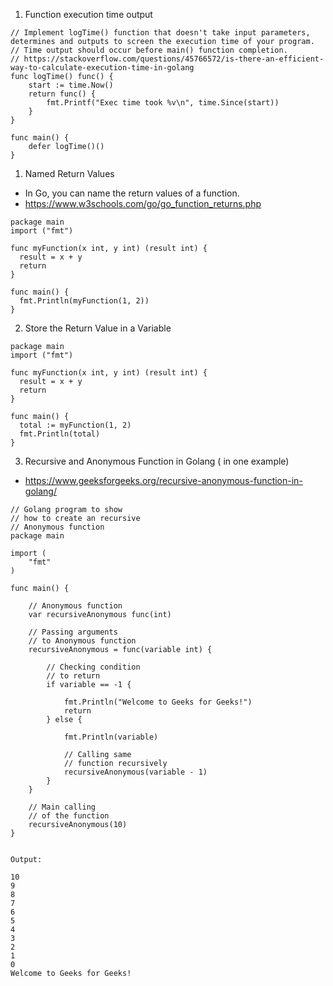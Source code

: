 1. Function execution time output
```
// Implement logTime() function that doesn't take input parameters, determines and outputs to screen the execution time of your program.
// Time output should occur before main() function completion.
// https://stackoverflow.com/questions/45766572/is-there-an-efficient-way-to-calculate-execution-time-in-golang
func logTime() func() {
	start := time.Now()
	return func() {
		fmt.Printf("Exec time took %v\n", time.Since(start))
	}
}

func main() {
	defer logTime()()
}
```


1. Named Return Values
* In Go, you can name the return values of a function.
* https://www.w3schools.com/go/go_function_returns.php
```
package main
import ("fmt")

func myFunction(x int, y int) (result int) {
  result = x + y
  return
}

func main() {
  fmt.Println(myFunction(1, 2))
}
```

2. Store the Return Value in a Variable
```
package main
import ("fmt")

func myFunction(x int, y int) (result int) {
  result = x + y
  return
}

func main() {
  total := myFunction(1, 2)
  fmt.Println(total)
}
```

3. Recursive and Anonymous Function in Golang ( in one example)
* https://www.geeksforgeeks.org/recursive-anonymous-function-in-golang/
```
// Golang program to show
// how to create an recursive
// Anonymous function
package main

import (
	"fmt"
)

func main() {

	// Anonymous function
	var recursiveAnonymous func(int)
	
	// Passing arguments
	// to Anonymous function
	recursiveAnonymous = func(variable int) {
	
		// Checking condition
		// to return
		if variable == -1 {
		
			fmt.Println("Welcome to Geeks for Geeks!")
			return
		} else {
		
			fmt.Println(variable)
			
			// Calling same
			// function recursively
			recursiveAnonymous(variable - 1)
		}
	}
	
	// Main calling
	// of the function
	recursiveAnonymous(10)
}


Output:

10
9
8
7
6
5
4
3
2
1
0
Welcome to Geeks for Geeks!

```
